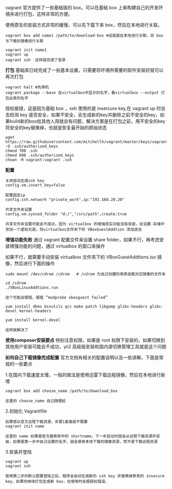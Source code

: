 vagrant 官方提供了一些基础版的 box。可以在基础 box 上来构建自己的开发环境并进行打包，这样非常的方便。

使用原生的安装方式非常的缓慢，可以先下载下来 box，然后在本地进行关联。

```
vagrant box add name1 /path/to/download-box #这就是在本地进行关联，将 box 与下载的镜像进行关联

vagrant init name1
vagrant up
vagrant ssh  这样就完成了登录
```

**打包**
基础库已经完成了一些基本设置，只需要将环境所需要的软件安装好就可以再次打包
```
vagrant halt #先停机
vagrant package --base 在virtualbox中显示的名字，看virtualbox --output 打包出来的名字
```

授权报错，这是因为基础 box ，ssh 使用的是 insercure key,在 vagrant up 时会去检测 key 是否安全，如果不安全，会生成新的key并删除之前不安全的key，如果build新的box给其他人用就会有问题，解决方案是在打包之前，用不安全的key将安全的key替换掉，也就是恢复最开始的原始状态
```
wget https://raw.githubusercontent.com/mitchellh/vagrant/master/keys/vagrant.pub -O .ssh/authorized_keys
chmod 700 .ssh
chmod 600 .ssh/authorized_keys
chown -R vagrant:vagrant .ssh
```

**配置**
```
关闭自动生成ssh key
config.vm.insert_key=false

配置固定ip
config.ssh.network "private_work",ip:"192.168.20.20"

共享文件夹设置
config.vm.synced_folder "d:/","/src/path",create:true

共享文件夹设置可能会不成功，因为 virtualbox 的增强现实功能没有安装，在设置-存储中添加一个虚拟光驱，将virtualbox文件夹下的 VBoxGuestAddtion 添加进去
```

**增强功能失败**
通过 vagrant 配置文件来设置 share folder，如果不行，再考虑安装增强功能的问题，通过 virtualbox 的窗口来操作

如果不行，就需要手动安装 virtualbox 文件夹下的 VBoxGuestAddtions.iso 镜像，然后进行下面的操作
```
sudo mount /dev/cdrom /cdrom   # /cdrom 为自己创建的用来挂载对应镜像的文件夹

cd /cdrom
./VBoxLinuxAddtions.run

这个可能会报错，报错 “modprobe vboxguest failed”

yum install dkms binutils gcc make patch libgomp glibc-headers glibc-devel kernel-headers

yum install kernel-devel

这样就解决了
```


**使用composer安装要点**
特别注意权限，如果是 root 权限下安装的，如果切换到其他用户安装可能会不成功，yii2 高级版安装和国内源切换管理工具就是这个问题


**如何自己下载镜像完成配置**
官方文档有相关的配置说明以及一些讲解，下面是常规的一些要点

1.在国内下载速度太慢，一般的做法是使用迅雷下载远程镜像，然后在本地进行新增
```
vagrant box add choose_name /path/to/download_box

这里的 choose_name 自己随便起
```

2.初始化 Vagrantfile
```
如果想从官方远程下载资源，步骤1直接就不需要
vagrant init name

这里的 name 如果是官方搜索库中的 shortname，下一步启动时就会从远程下载资源并安装，如果是第一步中自己设置的名字，就会使用本地下载的镜像资源，而不是下载远程资源
```

3.安装并登陆
```
vagrant up
vagrant ssh

使用第二步的默认配置登陆之后，程序会自动生成新的 ssh key 并替换掉原来的 insecure key，如果你继续打包生成新 box，在使用时会报授权错误。   
```